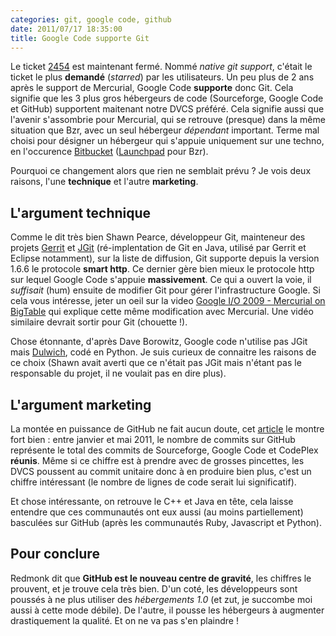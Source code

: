 ```yaml
---
categories: git, google code, github
date: 2011/07/17 18:35:00
title: Google Code supporte Git
---
```


Le ticket [2454](http://code.google.com/p/support/issues/detail?id=2454) est
maintenant fermé. Nommé *native git support*, c'était le ticket le plus 
**demandé** (*starred*) par les utilisateurs. Un peu plus de 2 ans après le
support de Mercurial, Google Code **supporte** donc Git. Cela signifie que
les 3 plus gros hébergeurs de code (Sourceforge, Google Code et GitHub)
supportent maitenant notre DVCS préféré. Cela signifie aussi que l'avenir
s'assombrie pour Mercurial, qui se retrouve (presque) dans la même
situation que Bzr, avec un seul hébergeur *dépendant* important. Terme mal
choisi pour désigner un hébergeur qui s'appuie uniquement sur une techno, en
l'occurence [Bitbucket](https://bitbucket.org/) ([Launchpad](https://launchpad.net/)
pour Bzr).

Pourquoi ce changement alors que rien ne semblait prévu ? Je vois deux
raisons, l'une **technique** et l'autre **marketing**.

L'argument technique
--------------------

Comme le dit très bien Shawn Pearce, développeur Git, mainteneur des projets
[Gerrit](http://code.google.com/p/gerrit/) et [JGit](http://www.eclipse.org/jgit/) 
(ré-implentation de Git en Java, utilisé par Gerrit et Eclipse notamment),
sur la liste de diffusion, Git supporte depuis la version 1.6.6 le protocole
**smart http**. Ce dernier gère bien mieux le protocole http sur lequel Google
Code s'appuie **massivement**. Ce qui a ouvert la voie, il *suffisait* (hum)
ensuite de modifier Git pour gérer l'infrastructure Google. Si cela vous
intéresse, jeter un oeil sur la video
[Google I/O 2009 - Mercurial on BigTable](http://www.youtube.com/watch?v=ri796Hx8las)
qui explique cette même modification avec Mercurial. Une vidéo similaire
devrait sortir pour Git (chouette !).

Chose étonnante, d'après Dave Borowitz, Google code n'utilise pas JGit mais
[Dulwich](http://www.samba.org/~jelmer/dulwich/), codé en Python. Je suis
curieux de connaitre les raisons de ce choix (Shawn avait averti que ce
n'était pas JGit mais n'étant pas le responsable du projet, il ne voulait
pas en dire plus).

L'argument marketing
--------------------

La montée en puissance de GitHub ne fait aucun doute, cet
[article](http://www.readwriteweb.com/hack/2011/06/github-has-passed-sourceforge.php)
le montre fort bien : entre janvier et mai 2011, le nombre de commits sur
GitHub représente le total des commits de Sourceforge, Google Code et
CodePlex **réunis**. Même si ce chiffre est à prendre avec de grosses pincettes,
les DVCS poussent au commit unitaire donc à en produire bien plus, c'est
un chiffre intéressant (le nombre de lignes de code serait lui significatif).

Et chose intéressante, on retrouve le C++ et Java en tête,  cela laisse
entendre que ces communautés ont eux aussi (au moins partiellement) basculées
sur GitHub (après les communautés Ruby, Javascript et Python).

Pour conclure
-------------

Redmonk dit que **GitHub est le nouveau centre de gravité**, les chiffres le
prouvent, et je trouve cela très bien. D'un coté, les développeurs sont
poussés à ne plus utiliser des *hébergements 1.0* (et zut, je succombe
moi aussi à cette mode débile). De l'autre, il pousse les hébergeurs à
augmenter drastiquement la qualité. Et on ne va pas s'en plaindre !
